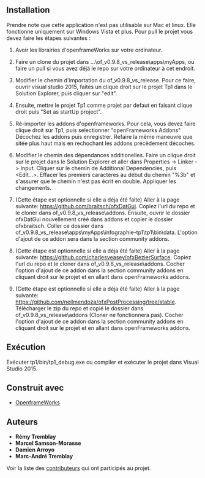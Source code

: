 ﻿## Installation
Prendre note que cette application n'est pas utilisable sur Mac et linux. Elle fonctionne uniquement sur Windows Vista et plus.
 Pour pull le projet vous devez faire les étapes suivantes :
1. Avoir les librairies d'openframeWorks sur votre ordinateur.

2. Faire un clone du projet dans ...\of_v0.9.8_vs_release\apps\myApps, ou faire un pull si vous avez déjà le repo sur votre ordinateur à cet endroit.

3. Modifier le chemin d'importation du of_v0.9.8_vs_release. Pour ce faire, ouvrir visual studio 2015, faites un clique droit sur le projet Tp1 dans le Solution Explorer, puis cliquer sur "edit".

4. Ensuite, mettre le projet Tp1 comme projet par defaut en faisant clique droit puis "Set as startUp project".

5. Ré-importer les addons d'openframeworks. Pour cela, vous devez faire clique droit sur Tp1, puis selectionner "openFrameworks Addons" Décochez les addons puis enregistrer. Refaire la même maneuvre que sitée plus haut mais en rechochant les addons précèdement décochés.

6. Modifier le chemin des dépendances additionelles. Faire un clique droit sur le projet dans le Solution Explorer et aller dans Properties -> Linker -> Input. Cliquer sur le chemin de Additional Dependencies, puis <Edit...>. Effacer les premiers caractères au début du chemin "%3b" et s'assurer que le chemin n'est pas écrit en double. Appliquer les changements.

7. (Cette étape est optionnelle si elle a déja été faite) Aller à la page suivante: https://github.com/braitsch/ofxDatGui. Copiez l'url du repo et le cloner dans of_v0.9.8_vs_release\addons. Ensuite, ouvrir le dossier ofxDatGui nouvellement créé dans addons et copier le dossier ofxbraitsch. Coller ce dossier dans of_v0.9.8_vs_release\apps\myApps\infographie-tp1\tp1\bin\data. L'option d'ajout de ce addon sera dans la section community addons.

8. (Cette étape est optionnelle si elle a déja été faite) Aller à la page suivante: https://github.com/charlesveasey/ofxBezierSurface. Copiez l'url du repo et le cloner dans of_v0.9.8_vs_release\addons. Cocher l'option d'ajout de ce addon dans la section community addons en cliquant droit sur le projet et en allant dans openFrameworks addons.

9. (Cette étape est optionnelle si elle a déja été faite) Aller à la page suivante: https://github.com/neilmendoza/ofxPostProcessing/tree/stable. Télécharger le zip du repo et copié le dossier dans of_v0.9.8_vs_release\addons (Cloner ne fonctionnera pas). Cocher l'option d'ajout de ce addon dans la section community addons en cliquant droit sur le projet et en allant dans openFrameworks addons.

## Exécution
Exécuter tp1/bin/tp1_debug.exe ou compiler et exécuter le projet dans Visual Studio 2015.

## Construit avec

* [OpenframeWorks](http://openframeworks.cc/)

## Auteurs

* **Rémy Tremblay**
* **Marcel Samson-Morasse**
* **Damien Arroyo**
* **Marc-André Tremblay**

Voir la liste des [contributeurs](https://github.com/RETRE208/infographie-tp1/graphs/contributors) qui ont participés au projet.
